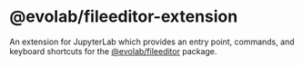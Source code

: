 # @evolab/fileeditor-extension

An extension for JupyterLab which provides an entry point, commands, and keyboard shortcuts for the [@evolab/fileeditor](../fileeditor) package.
